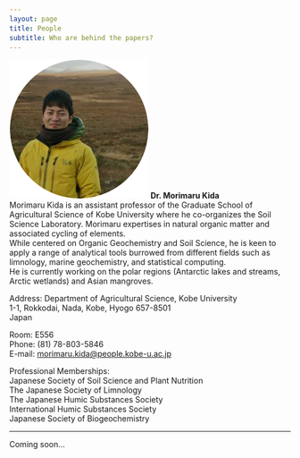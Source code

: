 ```yaml
---
layout: page
title: People
subtitle: Who are behind the papers? 
---
```


![Kida](/assets/img/Prof_250.png)  **Dr. Morimaru Kida**  
Morimaru Kida is an assistant professor of the Graduate School of Agricultural Science of Kobe University where he co-organizes the Soil Science Laboratory. Morimaru expertises in natural organic matter and associated cycling of elements.  
While centered on Organic Geochemistry and Soil Science, he is keen to apply a range of analytical tools burrowed from different fields such as limnology, marine geochemistry, and statistical computing.   
He is currently working on the polar regions (Antarctic lakes and streams, Arctic wetlands) and Asian mangroves.

Address:
Department of Agricultural Science, Kobe University  
1-1, Rokkodai, Nada, Kobe, Hyogo 657-8501  
Japan

Room: E556  
Phone: (81) 78-803-5846  
E-mail: morimaru.kida@people.kobe-u.ac.jp

Professional Memberships:  
Japanese Society of Soil Science and Plant Nutrition  
The Japanese Society of Limnology  
The Japanese Humic Substances Society  
International Humic Substances Society  
Japanese Society of Biogeochemistry  

***
Coming soon...
